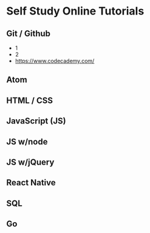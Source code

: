 # Self Study Online Tutorials
## Git / Github
* 1
* 2
* https://www.codecademy.com/
## Atom
## HTML / CSS
## JavaScript (JS)
## JS w/node 
## JS w/jQuery
## React Native
## SQL
## Go
